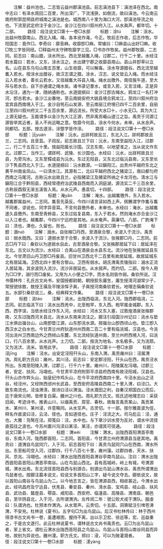 <!-- { "loadSidebar": true } -->
　　注解：益州池也。二志皆云益州郡滇池县。前志滇池县下：滇池泽在西北。南中志曰：有泽水周回二百里，所出深广，下流浅狭，如倒流，故曰滇池。今云南云南府附郭昆明县府城南之滇池是也。城西南八十里为海口大河，卽滇池导流之处也。下流至武定府注于金沙江。金沙江在四川叙州府入江。从水眞声。都年切。十二部。
　　路径：段注说文□第十一卷□水部
　　标题：涂tú
　　注解：涂水。出益州牧靡南山，西北入绳。绳，各本讹作渑，今正。牧前志作收，后志作牧。华阳国志：竟作□。李奇曰：靡音麻。收靡卽□麻。常璩曰：□麻县山出好□麻。收□牧三字皆同纽。□释益州太守碑牧靡字三见。□书亦作牧矣。益州郡牧靡，二志同。前志曰：南山腊，涂水所出。西北至越巂入绳，过郡二，行千二十里。水经注若水篇曰：若水，又东，涂水注之。水出建宁郡之收靡县南山。县山并卽草以立名。山在县东乌句山南五百里，山生收靡，可以解毒。涂水导源腊谷。西北流至越巂入若水。按涂水出腊谷，故汉志谓之腊。涂水，汉志、说文皆云入绳。而水经注云入若水者，善长云若水，又径越巂大莋县入绳。绳水出徼外，南径旄牛道，至大莋与若水合。自下亦通谓之绳水矣。诸书录记羣水，或言入若，又言注绳，正是异水沿注，通为一津，随纳通称也。水道提纲曰：金沙江卽古绳水。鸦龙江一名打冲河，卽古若水。金沙江出番地，至云南姚安府大姚县境合鸦龙江，至四川叙州府治宜宾县西南境入于江。金沙自牦石山发源，至云南丽江府境已四千二百余里，自丽江至四川叙州府又二千五百余里，源远流长。所受大水□十，小水无□。其为大江上源无疑也。玉裁谓多以金沙为大江正源，然非禹贡崏山道江之旨。禹贡于河源江源皆举其近者，圣人不尚远略之意。牧靡今何县，涂水今何水，未审。从水余声。同都切。五部。按古道涂，涂墍字皆作涂。
　　路径：段注说文□第十一卷□水部
　　标题：沅yuán
　　注解：沅水。出牂柯故且兰，东北入江。牂柯郡故且兰，二志同。且音苴。子闾反。前志故且兰下曰：沅水，东南至益阳入江，过郡二，行二千五百三十里。按益阳属长沙国。汉志东南，以地望准之，当从说文作东北。过郡二，当作三。谓牂柯、武陵、长沙国也。水经曰：沅水，出牂柯故且兰县，为旁沟水。又东至镡成县为沅水。东过无阳县，又东北过临沅县南，又东至长沙下隽县西北入于江。水道提纲曰：沅水数源。一曰鎭阳江。出贵州平越府东北之黄平州南金凤山。一曰淸水江。其源有二，北曰平越府西北之猪梁江，南曰都匀府西南之马尾河。古称沅水出故且兰，必指猪梁江及猪梁所纳之卡龙河也。淸水江与鎭阳江合于黔阳县，西经常德府治武陵县西南而入洞庭湖，源流实二千三百余里，古称辰酉叙无渐五溪皆入焉。从水元声。愚袁切。十四部。
　　路径：段注说文□第十一卷□水部
　　标题：淹yān
　　注解：淹水。出越巂徼外，东入若水。越巂郡属益州，二志同。巂音先蘂反。今四川语言读如西上声。佩觽谓字作巂与巂不同者，谬说也，同字异音耳。不言何县徼外者，未审也。水经曰：淹水，出越巂遂久县徼外。东南至靑蛉县，又东过姑复县南，东入于若水。然则淹水亦合金沙江以入江者也。越巂郡，今四川宁远府是其地。从水奄声。英廉切。八部。广韵淹下曰：渍也，滞也，久留也，败也。
　　路径：段注说文□第十一卷□水部
　　标题：溺ruò
　　注解：溺水。自张掖□丹西，至酒泉合黎，余波入于流沙。禹贡曰：弱水旣西。又曰：道弱水至于合黎，余波入于流沙。张掖郡□丹，二志同。前志□丹下曰：桑钦以为道弱水自此，古至酒泉合黎。又张掖郡居延下曰：居延泽在东北。古文以为流沙。水经曰：合离山在酒泉会水县东北。流沙地在张掖居延县东北。今甘肃旧山丹卫卽□丹废县。旧甘州卫西北千二百里有故居延城，故居延城东北有居延海。卫西北四十里有合黎山。卫西有弱水。胡氏渭禹贡锥指曰：溺水正流入居延海，其余波则入流沙。流沙非居延也。从水弱声。而灼切。二部。按今人用为□□字，溺行而□废矣。又用为人小便之□字。而水名则皆作弱。桑钦所说。汉书儒林传：孔氏古文尚书，安国授都尉朝，朝授胶东庸生，庸生授淸河湖常少子，常授虢徐敖，敖授王璜及平陵涂恽子眞，子眞授河南桑钦君长。地理志偁桑钦说五。水部引桑钦说三。桑，经典释文作乗。
　　路径：段注说文□第十一卷□水部
　　标题：洮táo
　　注解：洮水。出陇西临洮，东北入河。陇西郡临洮，二志同。前志临洮下曰：洮水出西羌中，北至枹罕，东入西。枹罕属金城郡。东入西，西字误，当依水经注作东入河。水经曰：河水又东入塞，过敦煌酒泉张掖郡南，又东过陇西河关县北，洮水从东南来流注之。郦注引段国沙州记曰：洮水与垫江水俱出嵹台山，山南卽垫江源，山东卽洮水源。按嵹台山卽西顷山也。垫江卽入西汉水之白水也。今甘肃兰州府狄道州州西南二百二十里有临洮城，汉县也。今洮河出洮州卫西南边外之西倾山东麓，东北流经狄道州南，至兰州府西境入河，曰洮口，行八百余里。从水兆声。土刀切。二部。按洮为地名、水名极多。又为洮颒。又为洮汱、洮米。皆用此字。
　　路径：段注说文□第十一卷□水部
　　标题：泾jīnɡ
　　注解：泾水。出安定泾阳幵头山，东南入渭。禹贡雍州曰：泾属渭汭。周礼职方氏曰：雍州，其川泾。前志曰：安定郡泾阳，幵头山在西，禺贡泾水所出。东南至阳陵入渭，过郡三，行千六十里。雍州川，阳陵属左冯翊。过郡三者，安定、扶风、冯翊也。今甘肃平凉府附郭平凉县府西南有故泾阳城，汉县也。幵头山亦作筓头山，始皇纪作鸡头山，在今平凉府西南四十里。今泾水出山之泾谷，经泾州，又经陜西邠州长武县，至西安府高陵县西南二十里入渭，曰泾口。大致东南流也。泾浊渭淸，故诗曰泾以渭浊。泾水溉田之利，自秦汉郑国白公而后，迄于唐宋元明，皆修复白渠。雝州之川也。周礼职方氏文。班氏述地理志曰：采获旧闻，考迹诗书，推表山川，以缀禹贡、周官、春秋。故每言禹贡某山、禹贡某水、某州川、某州浸，许意略同。从水巠声。古灵切。十一部。按尔雅直波为俓，释名作直波曰泾，云泾、径也。言如道径也。庄子：泾流之大。司马彪云：泾，通也。大雅：凫鹥在泾。郑笺曰：泾，水中也。与下章沙训水旁为反对，谓水中流径直孤往之波也。今苏州嘉兴沟渎曰某泾、某泾，亦谓其可径通。
　　路径：段注说文□第十一卷□水部
　　标题：渭wèi
　　注解：渭水。出陇西首阳渭首亭南谷，东南入河。陇西郡首阳，二志同。首阳县，今甘肃兰州府渭源县当是其地。禹贡曰：道渭自鸟鼠同穴，入于河。前志首阳下曰：禹贡鸟鼠同穴山在西南，渭水所出。东至船司空入河，过郡四，行千八百七十里，雍州寖。过郡四者，天水、扶风、京兆、冯翊也。水经曰：渭水出陇西首阳县渭谷亭南鸟鼠山。注曰：渭水出陇西首阳县首阳山渭首亭南谷。山在鸟鼠山西北。县有高城岭，岭上有城，号渭源城，渭水出焉。东北流径首阳县西与别源合。别源出鸟鼠山渭水谷，禹贡所谓渭出鸟鼠者也。按郦注葢本说文，较说文多首阳山三字，疑今说文夺去。郦依说文，故以首阳山南谷与鸟鼠山为二。以今地志言之，皆在渭源县西，相歫甚近。今渭水出此，经巩昌府及宁远县，伏羌县、秦安县、秦州、淸水县、宝鸡县、岐山县、扶风县、武功县、盩庢县、鄠县、咸阳县、西安府、临潼县、高陵县、渭南县、朝邑县，至华阴县北，入于河，古所谓渭汭。左传闵二年：虢公败犬戎于渭队。服虔曰：队谓汭也。杜预本作渭汭。从水胃声。云贵切。十五部。洞箫赋注引埤苍沸渭，不安皃。杜林说《夏书》。五字句□为出鸟鼠山。后汉书杜林传曰：林于西州得漆书古文尚书一卷，虽遭艰困，握持不离，出以示卫宏、徐巡等，宏、巡益重之，于是古文遂行。此云杜林说夏书，谓林说古文尚书禹贡也。云□为出鸟鼠山者，冡上省文。谓杜云渭水出陇西首阳县之鸟鼠山。鸟鼠山与首阳山南谷同县而异地，故别为异说也。雝州濅。职方氏文。郑曰：浸，可以为陂灌溉者。
　　路径：段注说文□第十一卷□水部
　　标题：漾yànɡ
